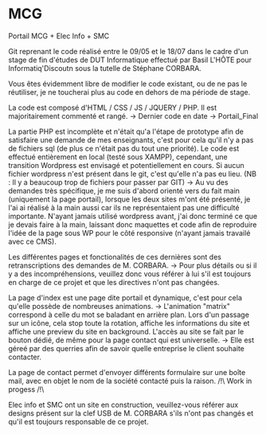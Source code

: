 # MCG
Portail MCG + Elec Info + SMC

Git reprenant le code réalisé entre le 09/05 et le 18/07 dans le cadre d'un stage de fin d'études de DUT Informatique effectué par Basil L'HÔTE pour Informatiq'Discoutn sous la tutelle de Stéphane CORBARA.

Vous êtes évidemment libre de modifier le code existant, ou de ne pas le réutiliser, je ne toucherai plus au code en dehors de ma période de stage.

La code est composé d'HTML / CSS / JS / JQUERY / PHP. 
Il est majoritairement commenté et rangé.
-> Dernier code en date -> Portail_Final

La partie PHP est incomplète et n'était qu'a l'étape de prototype afin de satisfaire une demande de mes enseignants, c'est pour cela qu'il n'y a pas de fichiers sql (de plus ce n'était pas du tout une priorité).
Le code est effectué entièrement en local (testé sous XAMPP), cependant, une transition Wordpress est envisagé et potentiellement en cours. Si aucun fichier wordpress n'est présent dans le git, c'est qu'elle n'a pas eu lieu. (NB : Il y a beaucoup trop de fichiers pour passer par GIT)
-> Au vu des demandes très spécifique, je me suis d'abord orienté vers du fait main (uniquement la page portail), lorsque les deux sites m'ont été présenté, je l'ai ai réalisé à la main aussi car ils ne représentaient pas une difficulté importante. N'ayant jamais utilisé wordpress avant, j'ai donc terminé ce que je devais faire à la main, laissant donc maquettes et code afin de reproduire l'idée de la page sous WP pour le côté responsive (n'ayant jamais travailé avec ce CMS).

Les différentes pages et fonctionalités de ces dernières sont des retranscriptions des demandes de M. CORBARA.
-> Pour plus détails ou si il y a des incompréhensions, veuillez donc vous référer à lui s'il est toujours en charge de ce projet et que les directives n'ont pas changées.

La page d'index est une page dite portail et dynamique, c'est pour cela qu'elle possède de nombreuses animations.
-> L'animation "matrix" correspond à celle du mot se baladant en arrière plan.
Lors d'un passage sur un icône, cela stop toute la rotation, affiche les informations du site et affiche une preview du site en background.
L'accès au site se fait par le bouton dédié, de même pour la page contact qui est universelle.
-> Elle est géreé par des querries afin de savoir quelle entreprise le client souhaite contacter.

La page de contact permet d'envoyer différents formulaire sur une boîte mail, avec en objet le nom de la société contacté puis la raison. /!\ Work in progess /!\

Elec info et SMC ont un site en construction, veuillez-vous référer aux designs présent sur la clef USB de M. CORBARA s'ils n'ont pas changés et qu'il est toujours responsable de ce projet.

